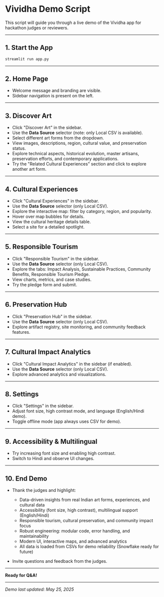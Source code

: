 # Vividha Demo Script

This script will guide you through a live demo of the Vividha app for hackathon judges or reviewers.

---

## 1. Start the App

```bash
streamlit run app.py
```

---

## 2. Home Page
- Welcome message and branding are visible.
- Sidebar navigation is present on the left.

---

## 3. Discover Art
- Click "Discover Art" in the sidebar.
- Use the **Data Source** selector (note: only Local CSV is available).
- Select different art forms from the dropdown.
- View images, descriptions, region, cultural value, and preservation status.
- Explore technical aspects, historical evolution, master artisans, preservation efforts, and contemporary applications.
- Try the "Related Cultural Experiences" section and click to explore another art form.

---

## 4. Cultural Experiences
- Click "Cultural Experiences" in the sidebar.
- Use the **Data Source** selector (only Local CSV).
- Explore the interactive map: filter by category, region, and popularity.
- Hover over map bubbles for details.
- View the cultural heritage details table.
- Select a site for a detailed spotlight.

---

## 5. Responsible Tourism
- Click "Responsible Tourism" in the sidebar.
- Use the **Data Source** selector (only Local CSV).
- Explore the tabs: Impact Analysis, Sustainable Practices, Community Benefits, Responsible Tourism Pledge.
- View charts, metrics, and case studies.
- Try the pledge form and submit.

---

## 6. Preservation Hub
- Click "Preservation Hub" in the sidebar.
- Use the **Data Source** selector (only Local CSV).
- Explore artifact registry, site monitoring, and community feedback features.

---

## 7. Cultural Impact Analytics
- Click "Cultural Impact Analytics" in the sidebar (if enabled).
- Use the **Data Source** selector (only Local CSV).
- Explore advanced analytics and visualizations.

---

## 8. Settings
- Click "Settings" in the sidebar.
- Adjust font size, high contrast mode, and language (English/Hindi demo).
- Toggle offline mode (app always uses CSV for demo).

---

## 9. Accessibility & Multilingual
- Try increasing font size and enabling high contrast.
- Switch to Hindi and observe UI changes.

---

## 10. End Demo
- Thank the judges and highlight:
  - Data-driven insights from real Indian art forms, experiences, and cultural data
  - Accessibility (font size, high contrast), multilingual support (English/Hindi)
  - Responsible tourism, cultural preservation, and community impact focus
  - Robust engineering: modular code, error handling, and maintainability
  - Modern UI, interactive maps, and advanced analytics
  - All data is loaded from CSVs for demo reliability (Snowflake ready for future)

- Invite questions and feedback from the judges.

---

**Ready for Q&A!**

---

*Demo last updated: May 25, 2025*
